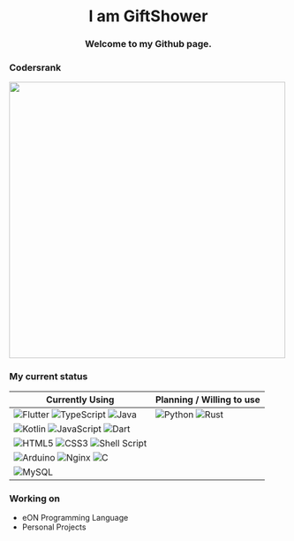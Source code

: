 <h1 align="center">I am GiftShower</h1>
<h3 align="center">Welcome to my Github page.</h3>

### Codersrank
<a href="https://profile.codersrank.io/user/giftshower/">
  <img src="https://cr-ss-service.azurewebsites.net/api/ScreenShot?widget=summary&username=giftshower&badges=2&branding=false" width="500px" />
</a>

### My current status

| Currently Using | Planning / Willing to use |
|-----------------|---------------------------|
| <img alt="Flutter" src ="https://img.shields.io/badge/Flutter-02569B.svg?&style=for-the-badge&logo=Flutter&logoColor=White"/> ![TypeScript](https://img.shields.io/badge/typescript-%23007ACC.svg?style=for-the-badge&logo=typescript&logoColor=white) ![Java](https://img.shields.io/badge/java-%23ED8B00.svg?style=for-the-badge&logo=java&logoColor=white)| ![Python](https://img.shields.io/badge/python-3670A0?style=for-the-badge&logo=python&logoColor=ffdd54) ![Rust](https://img.shields.io/badge/rust-%23000000.svg?style=for-the-badge&logo=rust&logoColor=white) |
| ![Kotlin](https://img.shields.io/badge/kotlin-%230095D5.svg?style=for-the-badge&logo=kotlin&logoColor=white) ![JavaScript](https://img.shields.io/badge/javascript-%23323330.svg?style=for-the-badge&logo=javascript&logoColor=%23F7DF1E) ![Dart](https://img.shields.io/badge/dart-%230175C2.svg?style=for-the-badge&logo=dart&logoColor=white) |  |
| ![HTML5](https://img.shields.io/badge/html5-%23E34F26.svg?style=for-the-badge&logo=html5&logoColor=white) ![CSS3](https://img.shields.io/badge/css3-%231572B6.svg?style=for-the-badge&logo=css3&logoColor=white) ![Shell Script](https://img.shields.io/badge/shell_script-%23121011.svg?style=for-the-badge&logo=gnu-bash&logoColor=white) | |
| ![Arduino](https://img.shields.io/badge/-Arduino-00979D?style=for-the-badge&logo=Arduino&logoColor=white) ![Nginx](https://img.shields.io/badge/nginx-%23009639.svg?style=for-the-badge&logo=nginx&logoColor=white) ![C](https://img.shields.io/badge/c-%2300599C.svg?style=for-the-badge&logo=c&logoColor=white) | |
| ![MySQL](https://img.shields.io/badge/mysql-%2300f.svg?style=for-the-badge&logo=mysql&logoColor=white) |

### Working on
- eON Programming Language
- Personal Projects
